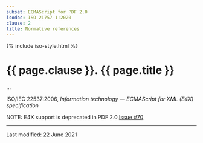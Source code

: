 ```yaml
---
subset: ECMAScript for PDF 2.0
isodoc: ISO 21757-1:2020
clause: 2
title: Normative references
---
```


{% include iso-style.html %}
<div class="isostyle">


<h1>{{ page.clause }}. {{ page.title }}</h1>

<p>...</p>

<p>ISO/IEC 22537:2006, <i>Information technology — ECMAScript for XML (E4X) specification</i></p>
<p>
  <span class="new-text">NOTE: E4X support is deprecated in PDF 2.0.<span class="deleted-tooltiptext"><a href="https://github.com/pdf-association/pdf-issues/issues/70" target="_blank">Issue #70</a></span></span>
</p>

</div>

<hr>
<p class="footnote">Last modified: 22 June 2021</p>

